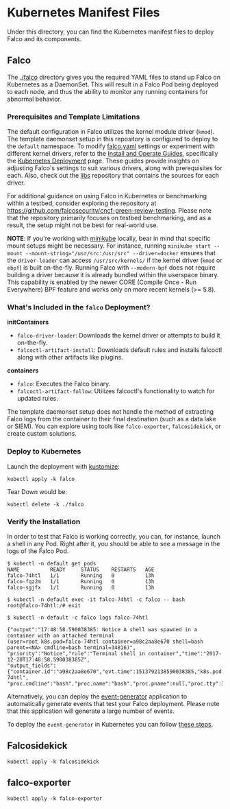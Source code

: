 # Kubernetes Manifest Files

Under this directory, you can find the Kubernetes manifest files to deploy Falco and its components.

## Falco

The [./falco](./falco) directory gives you the required YAML files to stand up Falco on Kubernetes as a DaemonSet. This will result in a Falco Pod being deployed to each node, and thus the ability to monitor any running containers for abnormal behavior.

### Prerequisites and Template Limitations

The default configuration in Falco utilizes the kernel module driver (`kmod`). The template daemonset setup in this repository is configured to deploy to the `default` namespace. To modify [falco.yaml](https://github.com/falcosecurity/falco/blob/master/falco.yaml) settings or experiment with different kernel drivers, refer to the [Install and Operate Guides](https://falco.org/docs/install-operate/), specifically the [Kubernetes Deployment](https://falco.org/docs/install-operate/deployment/) page. These guides provide insights on adjusting Falco's settings to suit various drivers, along with prerequisites for each. Also, check out the [libs](https://github.com/falcosecurity/libs) repository that contains the sources for each driver.

For additional guidance on using Falco in Kubernetes or benchmarking within a testbed, consider exploring the repository at https://github.com/falcosecurity/cncf-green-review-testing. Please note that the repository primarily focuses on testbed benchmarking, and as a result, the setup might not be best for real-world use.

__NOTE__: If you're working with [minikube](https://minikube.sigs.k8s.io/docs/start/) locally, bear in mind that specific mount setups might be necessary. For instance, running `minikube start --mount --mount-string="/usr/src:/usr/src" --driver=docker` ensures that the `driver-loader` can access `/usr/src/kernels/` if the kernel driver (`kmod` or `ebpf`) is built on-the-fly. Running Falco with `--modern-bpf` does not require building a driver because it is already bundled within the userspace binary. This capability is enabled by the newer CORE (Compile Once - Run Everywhere) BPF feature and works only on more recent kernels (>= 5.8).

### What's Included in the `falco` Deployment?

**initContainers**
- `falco-driver-loader`: Downloads the kernel driver or attempts to build it on-the-fly.
- `falcoctl-artifact-install`: Downloads default rules and installs falcoctl along with other artifacts like plugins.


**containers**
- `falco`: Executes the Falco binary.
- `falcoctl-artifact-follow`: Utilizes falcoctl's functionality to watch for updated rules.

The template daemonset setup does not handle the method of extracting Falco logs from the container to their final destination (such as a data lake or SIEM). You can explore using tools like `falco-exporter`, `falcosidekick`, or create custom solutions.

### Deploy to Kubernetes

Launch the deployment with [kustomize](https://kustomize.io/):

```
kubectl apply -k falco
```

Tear Down would be:

```
kubectl delete -k ./falco
```

### Verify the Installation

In order to test that Falco is working correctly, you can, for instance, launch a shell in any Pod. Right after it, you should be able to see a message in the logs of the Falco Pod.

```
$ kubectl -n default get pods
NAME          READY     STATUS    RESTARTS   AGE
falco-74htl   1/1       Running   0          13h
falco-fqz2m   1/1       Running   0          13h
falco-sgjfx   1/1       Running   0          13h

$ kubectl -n default exec -it falco-74htl -c falco -- bash
root@falco-74htl:/# exit

$ kubectl -n default -c falco logs falco-74htl

{"output":"17:48:58.590038385: Notice A shell was spawned in a container with an attached terminal 
(user=root k8s.pod=falco-74htl container=a98c2aa8e670 shell=bash parent=<NA> cmdline=bash terminal=34816)",
"priority":"Notice","rule":"Terminal shell in container","time":"2017-12-20T17:48:58.590038385Z", 
"output_fields": {"container.id":"a98c2aa8e670","evt.time":1513792138590038385,"k8s.pod.name":"falco-74htl",
"proc.cmdline":"bash","proc.name":"bash","proc.pname":null,"proc.tty":34816,"user.name":"root"}}
```

Alternatively, you can deploy the [event-generator](https://github.com/falcosecurity/event-generator) application to automatically generate events that test your Falco deployment. Please note that this application will generate a large number of events.

To deploy the `event-generator` in Kubernetes you can follow [these steps](https://github.com/falcosecurity/event-generator#with-kubernetes).


## Falcosidekick

```
kubectl apply -k falcosidekick
```

## falco-exporter

```
kubectl apply -k falco-exporter
```
